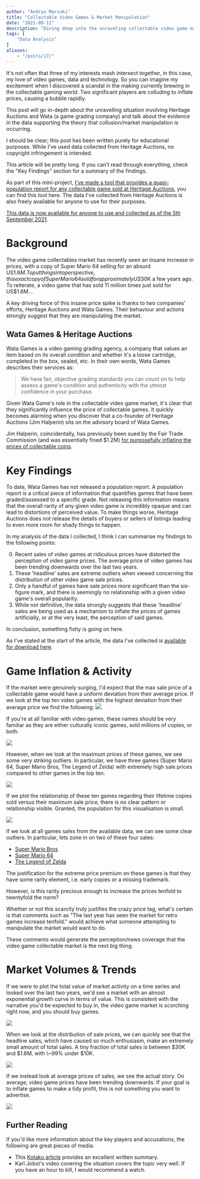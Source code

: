 ```yaml
---
author: "Andryo Marzuki"
title: "Collectable Video Games & Market Manipulation"
date: "2021-09-11"
description: "Diving deep into the unraveling collectable video game market, analysing sales data to identify whether potential market manipulation is occurring."
tags: [
    "Data Analysis"
]
aliases:
    - "/posts/17/"
---
```


It's not often that three of my interests mash intersect together, in this case, my love of video games, data and technology. So you can imagine my excitement when I discovered a scandal in the making currently brewing in the collectable gaming world. Two significant players are colluding to inflate prices, causing a bubble rapidly.

This post will go in-depth about the unravelling situation involving Heritage Auctions and Wata (a game grading company) and talk about the evidence in the data supporting the theory that collusion/market manipulation is occurring.

I should be clear; this post has been written purely for educational purposes. While I've used data collected from Heritage Auctions, no copyright infringement is intended.

This article will be pretty long. If you can't read through everything, check the \"Key Findings\" section for a summary of the findings.

As part of this mini-project, [I've made a tool that provides a quasi-population report for any collectable game sold at Heritage Auctions](https://mrzk.io/games/), you can find this tool here. The data I've collected from Heritage Auctions is also freely available for anyone to use for their purposes.

[This data is now available for anyone to use and collected as of the 5th September 2021](https://github.com/marzukia/wata).

# Background

The video game collectables market has recently seen an insane increase in prices, with a copy of Super Mario 64 selling for an absurd US$1.6M. To put things into perspective, this exact copy of Super Mario 64 sold for approximately US$30K a few years ago. To reiterate, a video game that has sold 11 million times just sold for US$1.6M...

A key driving force of this insane price spike is thanks to two companies' efforts, Heritage Auctions and Wata Games. Their behaviour and actions strongly suggest that they are manipulating the market.

## Wata Games & Heritage Auctions

Wata Games is a video gaming grading agency, a company that values an item based on its overall condition and whether it's a loose cartridge, completed in the box, sealed, etc. In their own words, Wata Games describes their services as:

> We have fair, objective grading standards you can count on to help assess a game's condition and authenticity with the utmost confidence in your purchase.

Given Wata Game's role in the collectable video game market, it's clear that they significantly influence the price of collectable games. It quickly becomes alarming when you discover that a co-founder of Heritage Auctions (Jim Halperin) sits on the advisory board of Wata Games.

Jim Halperin, coincidentally, has previously been sued by the Fair Trade Commission (and was essentially fined $1.2M) [for purposefully inflating the prices of collectable coins](https://www.latimes.com/archives/la-xpm-1989-08-10-vw-88-story.html).

# Key Findings

To date, Wata Games has not released a population report. A population report is a critical piece of information that quantifies games that have been graded/assessed to a specific grade. Not releasing this information means that the overall rarity of any given video game is incredibly opaque and can lead to distortions of perceived value. To make things worse, Heritage Auctions does not release the details of buyers or sellers of listings leading to even more room for shady things to happen.

In my analysis of the data I collected, I think I can summarise my findings to the following points:


0. Recent sales of video games at ridiculous prices have distorted the perception of video game prices. The average price of video games has been trending downwards over the last two years.
1. These 'headline' sales are extreme outliers when viewed concerning the distribution of other video game sale prices.
2. Only a handful of games have sale prices more significant than the six-figure mark, and there is seemingly no relationship with a given video game's overall popularity.
3. While not definitive, the data strongly suggests that these 'headline' sales are being used as a mechanism to inflate the prices of games artificially, or at the very least, the perception of said games.

In conclusion, something fishy is going on here.

As I've stated at the start of the article, the data I've collected is [available for download here](https://github.com/marzukia/wata).

# Game Inflation & Activity

If the market were genuinely surging, I'd expect that the max sale price of a collectable game would have a uniform deviation from their average price. If we look at the top ten video games with the highest deviation from their average price we find the following: ![](/images/wata/wata_top_ten_delta_max.png)

If you're at all familiar with video games, these names should be very familiar as they are either culturally iconic games, sold millions of copies, or both.

 ![](/images/wata/wata_top_ten_copies_sold.png)

However, when we look at the maximum prices of these games, we see some very striking outliers. In particular, we have three games (Super Mario 64, Super Mario Bros, The Legend of Zelda) with extremely high sale prices compared to other games in the top ten.

 ![](/images/wata/wata_top_ten_sale_price.png)

If we plot the relationship of these ten games regarding their lifetime copies sold versus their maximum sale price, there is no clear pattern or relationship visible. Granted, the population for this visualisation is small.

 ![](/images/wata/wata_sales_over_time.png)

If we look at all games sales from the available data, we can see some clear outliers. In particular, lets zone in on two of these four sales:

* [Super Mario Bros](https://www.polygon.com/22364101/super-mario-bros-nes-collectible-auction-price-world-record/)
* [Super Mario 64](https://www.newshub.co.nz/home/technology/2021/07/sealed-mario-game-sells-for-us-1-56-million-as-retro-game-prices-soar.html)
* [The Legend of Zelda](https://www.theverge.com/2021/7/9/22570401/legend-of-zelda-nes-sealed-copy-heritage-auctions-most-expensive-game)

The justification for the extreme price premium on these games is that they have some rarity element, i.e. early copies or a missing trademark.

However, is this rarity precious enough to increase the prices tenfold to twentyfold the norm?

Whether or not this scarcity truly justifies the crazy price tag, what's certain is that comments such as \"The last year has seen the market for retro games increase tenfold.\" would achieve what someone attempting to manipulate the market would want to do.

These comments would generate the perception/news coverage that the video game collectable market is the next big thing.

# Market Volumes & Trends

If we were to plot the total value of market activity on a time series and looked over the last two years, we'd see a market with an almost exponential growth curve in terms of value. This is consistent with the narrative you'd be expected to buy in, the video game market is scorching right now, and you should buy games.

 ![](/images/wata/wata_total_sales_over_time.png)

When we look at the distribution of sale prices, we can quickly see that the headline sales, which have caused so much enthusiasm, make an extremely small amount of total sales. A tiny fraction of total sales is between $30K and $1.6M, with \\~99% under $10K.

 ![](/images/wata/wata_histogram.png)

If we instead look at average prices of sales, we see the actual story. On average, video game prices have been trending downwards. If your goal is to inflate games to make a tidy profit, this is not something you want to advertise.

 ![](/images/wata/wata_average_sales_over_time.png)

## Further Reading

If you'd like more information about the key players and accusations, the following are great pieces of media:

* This [Kotaku article](https://kotaku.com/youtuber-accuses-million-dollar-retro-game-sales-of-bei-1847557296) provides an excellent written summary.
* Karl Jobst's video covering the situation covers the topic very well. If you have an hour to kill, I would recommend a watch.

